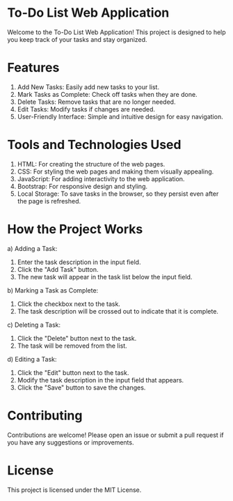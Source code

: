 # To-Do List Web Application
Welcome to the To-Do List Web Application! This project is designed to help you keep track of your tasks and stay organized.

# Features
1. Add New Tasks: Easily add new tasks to your list.
2. Mark Tasks as Complete: Check off tasks when they are done.
3. Delete Tasks: Remove tasks that are no longer needed.
4. Edit Tasks: Modify tasks if changes are needed.
5. User-Friendly Interface: Simple and intuitive design for easy navigation.

# Tools and Technologies Used
1. HTML: For creating the structure of the web pages.
2. CSS: For styling the web pages and making them visually appealing.
3. JavaScript: For adding interactivity to the web application.
4. Bootstrap: For responsive design and styling.
5. Local Storage: To save tasks in the browser, so they persist even after the page is refreshed.

# How the Project Works
a) Adding a Task:
1. Enter the task description in the input field.
2. Click the "Add Task" button.
3. The new task will appear in the task list below the input field.

b) Marking a Task as Complete:
1. Click the checkbox next to the task.
2. The task description will be crossed out to indicate that it is complete.
   
c) Deleting a Task:
1. Click the "Delete" button next to the task.
2. The task will be removed from the list.

d) Editing a Task:
1. Click the "Edit" button next to the task.
2. Modify the task description in the input field that appears.
3. Click the "Save" button to save the changes.

# Contributing
Contributions are welcome! Please open an issue or submit a pull request if you have any suggestions or improvements.

# License
This project is licensed under the MIT License.
